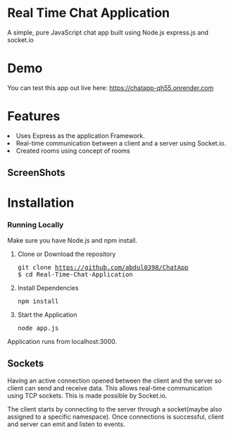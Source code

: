 # Real Time Chat Application
A simple, pure JavaScript chat app built using Node.js express.js and socket.io

# Demo 
You can test this app out live here: https://chatapp-qh55.onrender.com

# Features
  <li>Uses Express as the application Framework.</li> 
  <li>Real-time communication between a client and a server using Socket.io.</li>
  <li>Created rooms using concept of rooms</li>
  
## ScreenShots


  
# Installation

### Running Locally 

Make sure you have Node.js and npm install.

  1. Clone or Download the repository 
    <pre>git clone https://github.com/abdul0398/ChatApp
    $ cd Real-Time-Chat-Application</pre>
  2. Install Dependencies
      <pre>npm install</pre>
  3. Start the Application
     <pre>node app.js</pre>
  Application runs from localhost:3000.
  
  
   ## Sockets
    
   Having an active connection opened between the client and the server so client can send and receive data. This allows             real-time communication using TCP sockets. This is made possible by Socket.io.

   The client starts by connecting to the server through a socket(maybe also assigned to a specific namespace). Once connections is successful, client and server can emit and listen to events. 
      
